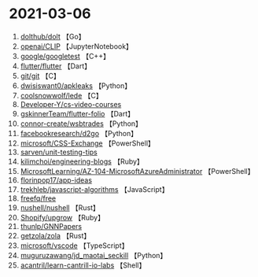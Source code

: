 # 2021-03-06

1. [dolthub/dolt](https://github.com/dolthub/dolt) 【Go】
2. [openai/CLIP](https://github.com/openai/CLIP) 【JupyterNotebook】
3. [google/googletest](https://github.com/google/googletest) 【C++】
4. [flutter/flutter](https://github.com/flutter/flutter) 【Dart】
5. [git/git](https://github.com/git/git) 【C】
6. [dwisiswant0/apkleaks](https://github.com/dwisiswant0/apkleaks) 【Python】
7. [coolsnowwolf/lede](https://github.com/coolsnowwolf/lede) 【C】
8. [Developer-Y/cs-video-courses](https://github.com/Developer-Y/cs-video-courses) 
9. [gskinnerTeam/flutter-folio](https://github.com/gskinnerTeam/flutter-folio) 【Dart】
10. [connor-create/wsbtrades](https://github.com/connor-create/wsbtrades) 【Python】
11. [facebookresearch/d2go](https://github.com/facebookresearch/d2go) 【Python】
12. [microsoft/CSS-Exchange](https://github.com/microsoft/CSS-Exchange) 【PowerShell】
13. [sarven/unit-testing-tips](https://github.com/sarven/unit-testing-tips) 
14. [kilimchoi/engineering-blogs](https://github.com/kilimchoi/engineering-blogs) 【Ruby】
15. [MicrosoftLearning/AZ-104-MicrosoftAzureAdministrator](https://github.com/MicrosoftLearning/AZ-104-MicrosoftAzureAdministrator) 【PowerShell】
16. [florinpop17/app-ideas](https://github.com/florinpop17/app-ideas) 
17. [trekhleb/javascript-algorithms](https://github.com/trekhleb/javascript-algorithms) 【JavaScript】
18. [freefq/free](https://github.com/freefq/free) 
19. [nushell/nushell](https://github.com/nushell/nushell) 【Rust】
20. [Shopify/upgrow](https://github.com/Shopify/upgrow) 【Ruby】
21. [thunlp/GNNPapers](https://github.com/thunlp/GNNPapers) 
22. [getzola/zola](https://github.com/getzola/zola) 【Rust】
23. [microsoft/vscode](https://github.com/microsoft/vscode) 【TypeScript】
24. [muguruzawang/jd_maotai_seckill](https://github.com/muguruzawang/jd_maotai_seckill) 【Python】
25. [acantril/learn-cantrill-io-labs](https://github.com/acantril/learn-cantrill-io-labs) 【Shell】
